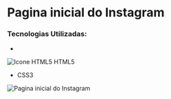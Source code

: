 # Pagina inicial do Instagram

### Tecnologias Utilizadas:
 - 
 ![Icone HTML5](https://imgur.com/k1aDbDm) 
 HTML5
 - CSS3



![Pagina inicial do Instagram](https://i.imgur.com/FN4mfW2.png)

